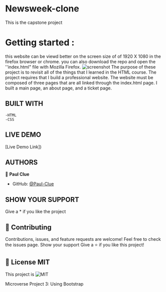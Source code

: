 # Newsweek-clone
This is the capstone project
# Getting started :
this website can be viewd better on the screen size of of 1920 X 1080 in the firefox browser or chrome.
you can also download the repo and open the ''index.html" file with Mozilla Firefox.
![screenshot]()
The purpose of these project is to revisit all of the things that I learned in the HTML course. The project requires that I build a professional website. The website must be composed of three pages that are all linked through the index.html page. I built a main page, an about page, and a ticket page. 
## BUILT WITH
    -HTML
    -CSS
## LIVE DEMO
[Live Demo Link])
## AUTHORS
👤 **Paul Clue**
- GitHub: [@Paul-Clue](https://github.com/Paul-Clue/) 

## SHOW YOUR SUPPORT
Give a \* if you like the project
## 🤝 Contributing
Contributions, issues, and feature requests are welcome!
Feel free to check the issues page. Show your support
Give a ⭐️ if you like this project!
## 📝 License MIT
This project is ![MIT](https://github.com/Paul-Clue/Capstone1/blob/main/LICENSE)

Microverse Project 3: Using Bootstrap
